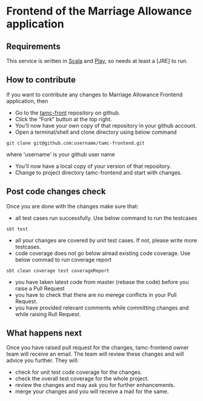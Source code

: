Frontend of the Marriage Allowance application
====================================================================

Requirements
------------

This service is written in [Scala](http://www.scala-lang.org/) and [Play](http://playframework.com/), so needs at least a [JRE] to run.


How to contribute
-----------

If you want to contribute any changes to Marriage Allowance Frontend application, then
* Go to the [tamc-front](https://github.com/hmrc/tamc-frontend) repository on github.
* Click the “Fork” button at the top right.
* You’ll now have your own copy of that repository in your github account.
* Open a terminal/shell and clone directory using below command

```shell
git clone git@github.com:username/tamc-frontend.git
```

where 'username' is your github user name

* You’ll now have a local copy of your version of that repository.
* Change to project directory tamc-frontend and start with changes.

Post code changes check
-----------

Once you are done with the changes make sure that:
* all test cases run successfully. Use below command to run the testcases

```shell
sbt test
```

* all your changes are covered by unit test cases. If not, please write more testcases.
* code coverage does not go below alread existing code coverage. Use below commad to run coverage report

```shell
sbt clean coverage test coverageReport
```

* you have taken latest code from master (rebase the code) before you raise a Pull Request
* you have to check that there are no merege conflicts in your Pull Request.
* you have provided relevant comments while committing changes and while raising Rull Request.

What happens next
------------

Once you have raised pull request for the changes, tamc-frontend owner team will receive an email. The team will review these changes and will advice you further. They will:
* check for unit test code coverage for the changes.
* check the overall test coverage for the whole project.
* review the changes and may ask you for further enhancements.
* merge your changes and you will receive a mail for the same.

